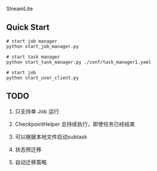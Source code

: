 StreamLite



## Quick Start

```shell
# start job manager
python start_job_manager.py

# start task manager
python start_task_manager.py ./conf/task_manager1.yaml

# start job
python start_user_client.py
```

## TODO

1. 只支持单 Job 运行
2. CheckpointHelper 会持续执行，即使任务已经结束


3. 可以根据本地文件启动subtask
4. 状态预迁移
5. 自动迁移策略
